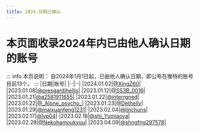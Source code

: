 ```yaml
---
title: 2024-日期已确认
---
```

# 本页面收录2024年内已由他人确认日期的账号
::: info 本页说明：
自2024年1月1日起，已由他人确认日期，即公布在推特的账号目前13个。
:::
|日期|账号|
|:-|:-|
|2024.01.02|[@XingZ60](https://twitter.com/XingZ60)|
|2023.01.08|[@presgardihellis](https://twitter.com/presgardihellis)|
|2023.01.12|[@SS3B_0016](https://twitter.com/SS3B_0016)|
|2023.01.21|[@a2581911655](https://twitter.com/a2581911655)|
|2023.01.22|[@interrgned](https://twitter.com/interrgned)|
|2023.01.22|[@\_Alone_psycho_](https://twitter.com/_Alone_psycho_)|
|2023.01.23|[@Dethelly](https://twitter.com/Dethelly)|
|2023.01.29|[@maixuanfeng1231](https://twitter.com/maixuanfeng1231)|
|2023.02.04|[@linchuns](https://twitter.com/linchuns)|
|2023.02.17|[@lyp04](https://twitter.com/lyp04)|
|2023.02.18|[@shi_Yumiaoya](https://twitter.com/shi_Yumiaoya)|
|2023.02.28|[@Nekohamoukyuu](https://twitter.com/Nekohamoukyuu)|
|2023.04.09|[@shngfng297578](https://twitter.com/shngfng297578)|